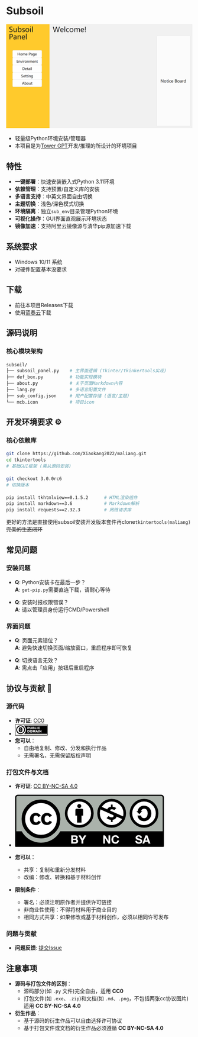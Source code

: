 # Subsoil
![subsoil](img/subsoil.png)<br>
- 轻量级Python环境安装/管理器<br>
- 本项目是为[Tower GPT](https://github.com/midway2333/tower_gpt)开发/推理的所设计的环境项目<br>

## 特性
- **一键部署**：快速安装嵌入式Python 3.11环境
- **依赖管理**：支持预置/自定义库的安装
- **多语言支持**：中英文界面自由切换
- **主题切换**：浅色/深色模式切换
- **环境隔离**：独立`sub_env`目录管理Python环境
- **可视化操作**：GUI界面直观展示环境状态
- **镜像加速**：支持阿里云镜像源与清华pip源加速下载


## 系统要求
- Windows 10/11 系统
- 对硬件配置基本没要求

## 下载
- 前往本项目Releases下载
- 使用[蓝奏云](https://wwsq.lanzoue.com/i6Tzy2m2mq2h)下载

## 源码说明
### 核心模块架构
```bash
subsoil/
├── subsoil_panel.py    # 主界面逻辑 (Tkinter/tkinkertools实现)
├── def_box.py          # 功能实现模块
├── about.py            # 关于页面Markdown内容
├── lang.py             # 多语言配置文件
├── sub_config.json     # 用户配置存储 (语言/主题)
└── mcb.icon            # 项目icon
```

## 开发环境要求 ⚙️

### 核心依赖库
```bash
git clone https://github.com/Xiaokang2022/maliang.git
cd tkintertools
# 基础GUI框架 (需从源码安装)

git checkout 3.0.0rc6
# 切换版本

pip install tkhtmlview==0.1.5.2      # HTML渲染组件
pip install markdown==3.6            # Markdown解析
pip install requests==2.32.3         # 网络请求库
```
更好的方法是直接使用subsoil安装开发版本套件再clone`tkintertools(maliang)`<br>
~~完美的生态闭环~~

## 常见问题

### 安装问题
- **Q**: Python安装卡在最后一步？  
  **A**: `get-pip.py`需要直连下载，请耐心等待

- **Q**: 安装时报权限错误？  
  **A**: 请以管理员身份运行CMD/Powershell

### 界面问题
- **Q**: 页面元素错位？  
  **A**: 避免快速切换页面/缩放窗口，重启程序即可恢复

- **Q**: 切换语言无效？  
  **A**: 需点击「应用」按钮后重启程序

## 协议与贡献 📜

### 源代码
- **许可证**: [CC0](https://creativecommons.org/public-domain/cc0/)
- ![subsoil](img/cc0.png)<br>
- **您可以**：
  - 自由地复制、修改、分发和执行作品
  - 无需署名，无需保留版权声明

### 打包文件与文档
- **许可证**: [CC BY-NC-SA 4.0](https://creativecommons.org/licenses/by-nc-sa/4.0)
- ![ccbyncsa4.0](img/by-nc-sa.png)<br>
- **您可以**：
  - 共享：复制和重新分发材料
  - 改编：修改、转换和基于材料创作

- **限制条件**：
  - 署名：必须注明原作者并提供许可链接
  - 非商业性使用：不得将材料用于商业目的
  - 相同方式共享：如果修改或基于材料创作，必须以相同许可发布

### 问题与贡献
- **问题反馈**: [提交Issue](https://github.com/midway2333/subsoil/issues)

## 注意事项
- **源码与打包文件的区别**：
  - 源码部分(如 `.py` 文件)完全自由，适用 **CC0**
  - 打包文件(如 `.exe`、`.zip`)和文档(如 `.md`、`.png`，不包括两张cc协议图片)适用 **CC BY-NC-SA 4.0**
- **衍生作品**：
  - 基于源码的衍生作品可以自由选择许可协议
  - 基于打包文件或文档的衍生作品必须遵循 **CC BY-NC-SA 4.0**
